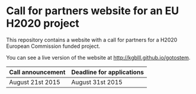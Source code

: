 # Call for partners website for an EU H2020 project

This repository contains a website with a call for partners for a H2020 European Commission funded project.

You can see a live version of the website at <a href="http://kgblll.github.io/gotostem">http://kgblll.github.io/gotostem</a>.

| Call announcement    | Deadline for applications     |
| :------------- | :------------- |
| August 21st 2015       | August 31st 2015       |
